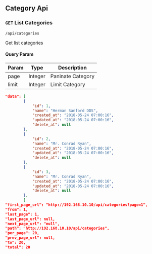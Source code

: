 ## Category Api

### `GET` List Categories
```
/api/categories
```
Get list categories

#### Query Param
| Param | Type | Description |
|---|---|---|
| page | Integer | Paninate Category |
| limit | Integer | Limit Category |

```json
"data": [
        {
            "id": 1,
            "name": "Herman Sanford DDS",
            "created_at": "2018-05-24 07:00:16",
            "updated_at": "2018-05-24 07:00:16",
            "delete_at": null
        },
        {
            "id": 2,
            "name": "Mr. Conrad Ryan",
            "created_at": "2018-05-24 07:00:16",
            "updated_at": "2018-05-24 07:00:16",
            "delete_at": null
        },
        {
            "id": 3,
            "name": "Mr. Conrad Ryan",
            "created_at": "2018-05-24 07:00:16",
            "updated_at": "2018-05-24 07:00:16",
            "delete_at": null
        },
        ]
"first_page_url": "http://192.168.10.10/api/categories?page=1",
"from": 1,
"last_page": 1,
"last_page_url": null,
"next_page_url": "null",
"path": "http://192.168.10.10/api/categories",
"per_page": 20,
"prev_page_url": null,
"to": 20,
"total": 20
```
